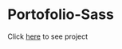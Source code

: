 # Portofolio-Sass
Click [here](https://khadijaeddib.github.io/Portofolio-Sass/dist/) to see project
